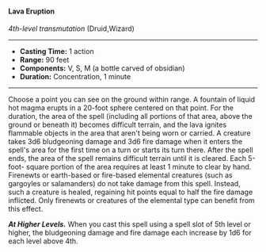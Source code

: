 #### Lava Eruption
*4th-level transmutation* (Druid,Wizard)
___
- **Casting Time:** 1 action
- **Range:** 90 feet
- **Components:** V, S, M (a bottle carved of obsidian)
- **Duration:** Concentration, 1 minute
---
Choose a point you can see on the ground within
range. A fountain of liquid hot magma erupts in a
20-foot sphere centered on that point. For the
duration, the area of the spell (including all
portions of that area, above the ground or beneath
it) becomes difficult terrain, and the lava ignites
flammable objects in the area that aren't being worn
or carried.
A creature takes 3d6 bludgeoning damage and
3d6 fire damage when it enters the spell's area for
the first time on a turn or starts its turn there.
After the spell ends, the area of the spell remains
difficult terrain until it is cleared. Each 5-foot-
square portion of the area requires at least 1 minute
to clear by hand.
Firenewts or earth-based or fire-based elemental
creatures (such as gargoyles or salamanders) do not
take damage from this spell. Instead, such a
creature is healed, regaining hit points equal to half
the fire damage inflicted. Only firenewts or
creatures of the elemental type can benefit from
this effect.

***At Higher Levels.*** When you cast this spell using
a spell slot of 5th level or higher, the bludgeoning
damage and fire damage each increase by 1d6 for
each level above 4th.
